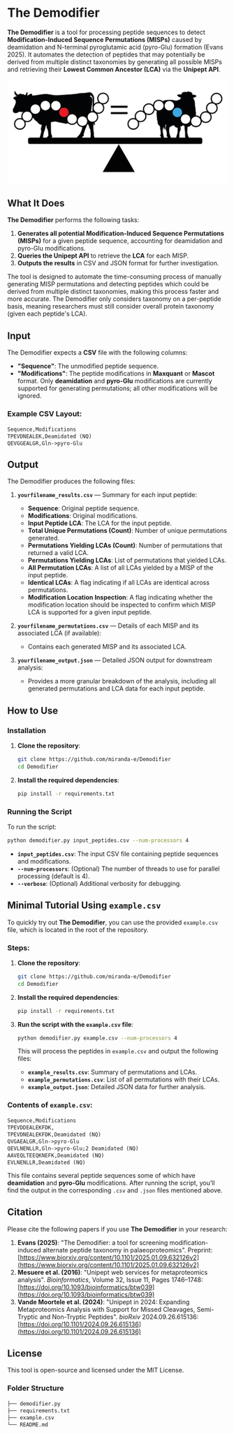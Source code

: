 
# The Demodifier

**The Demodifier** is a tool for processing peptide sequences to detect **Modification-Induced Sequence Permutations (MISPs)** caused by deamidation and N-terminal pyroglutamic acid (pyro-Glu) formation (Evans 2025). It automates the detection of peptides that may potentially be derived from multiple distinct taxonomies by generating all possible MISPs and retrieving their **Lowest Common Ancestor (LCA)** via the **Unipept API**. 

![Demodifier Figure](images/demodifier_simple_fig.png)

## What It Does

**The Demodifier** performs the following tasks:

1. **Generates all potential Modification-Induced Sequence Permutations (MISPs)** for a given peptide sequence, accounting for deamidation and pyro-Glu modifications.
2. **Queries the Unipept API** to retrieve the **LCA** for each MISP.
3. **Outputs the results** in CSV and JSON format for further investigation.

The tool is designed to automate the time-consuming process of manually generating MISP permutations and detecting peptides which could be derived from multiple distinct taxonomies, making this process faster and more accurate. The Demodifier only considers taxonomy on a per-peptide basis, meaning researchers must still consider overall protein taxonomy (given each peptide's LCA).

## Input

The Demodifier expects a **CSV** file with the following columns:

- **"Sequence"**: The unmodified peptide sequence.
- **"Modifications"**: The peptide modifications in **Maxquant** or **Mascot** format. Only **deamidation** and **pyro-Glu** modifications are currently supported for generating permutations; all other modifications will be ignored.

### Example CSV Layout:
```csv
Sequence,Modifications
TPEVDNEALEK,Deamidated (NQ)
QEVGGEALGR,Gln->pyro-Glu
```

## Output

The Demodifier produces the following files:

1. **`yourfilename_results.csv`** — Summary for each input peptide:
   - **Sequence**: Original peptide sequence.
   - **Modifications**: Original modifications.
   - **Input Peptide LCA**: The LCA for the input peptide.
   - **Total Unique Permutations (Count)**: Number of unique permutations generated.
   - **Permutations Yielding LCAs (Count)**: Number of permutations that returned a valid LCA.
   - **Permutations Yielding LCAs**: List of permutations that yielded LCAs.
   - **All Permutation LCAs**: A list of all LCAs yielded by a MISP of the input peptide.
   - **Identical LCAs**: A flag indicating if all LCAs are identical across permutations.
   - **Modification Location Inspection**: A flag indicating whether the modification location should be inspected to confirm which MISP LCA is supported for a given input peptide.

2. **`yourfilename_permutations.csv`** — Details of each MISP and its associated LCA (if available):
   - Contains each generated MISP and its associated LCA.

3. **`yourfilename_output.json`** — Detailed JSON output for downstream analysis:
   - Provides a more granular breakdown of the analysis, including all generated permutations and LCA data for each input peptide.

## How to Use

### Installation

1. **Clone the repository**:
   ```bash
   git clone https://github.com/miranda-e/Demodifier
   cd Demodifier
   ```

2. **Install the required dependencies**:
   ```bash
   pip install -r requirements.txt
   ```

### Running the Script

To run the script:

```bash
python demodifier.py input_peptides.csv --num-processors 4
```

- **`input_peptides.csv`**: The input CSV file containing peptide sequences and modifications.
- **`--num-processors`**: (Optional) The number of threads to use for parallel processing (default is 4).
- **`--verbose`**: (Optional) Additional verbosity for debugging.

## Minimal Tutorial Using `example.csv`

To quickly try out **The Demodifier**, you can use the provided `example.csv` file, which is located in the root of the repository.

### Steps:

1. **Clone the repository**:
   ```bash
   git clone https://github.com/miranda-e/Demodifier
   cd Demodifier
   ```

2. **Install the required dependencies**:
   ```bash
   pip install -r requirements.txt
   ```

3. **Run the script with the `example.csv` file**:
   ```bash
   python demodifier.py example.csv --num-processors 4
   ```

   This will process the peptides in `example.csv` and output the following files:
   - **`example_results.csv`**: Summary of permutations and LCAs.
   - **`example_permutations.csv`**: List of all permutations with their LCAs.
   - **`example_output.json`**: Detailed JSON data for further analysis.

### Contents of `example.csv`:

```csv
Sequence,Modifications
TPEVDDEALEKFDK,
TPEVDNEALEKFDK,Deamidated (NQ)
QVGAEALGR,Gln->pyro-Glu
QEVLNENLLR,Gln->pyro-Glu;2 Deamidated (NQ)
AAVEQLTEEQKNEFK,Deamidated (NQ)
EVLNENLLR,Deamidated (NQ)
```

This file contains several peptide sequences some of which have **deamidation** and **pyro-Glu** modifications. After running the script, you’ll find the output in the corresponding `.csv` and `.json` files mentioned above.

## Citation

Please cite the following papers if you use **The Demodifier** in your research:

1. **Evans (2025)**: "The Demodifier: a tool for screening modification-induced alternate peptide taxonomy in palaeoproteomics". Preprint: [https://www.biorxiv.org/content/10.1101/2025.01.09.632126v2](https://www.biorxiv.org/content/10.1101/2025.01.09.632126v2)
2. **Mesuere et al. (2016)**: "Unipept web services for metaproteomics analysis". *Bioinformatics*, Volume 32, Issue 11, Pages 1746–1748: [https://doi.org/10.1093/bioinformatics/btw039](https://doi.org/10.1093/bioinformatics/btw039)
3. **Vande Moortele et al. (2024)**: "Unipept in 2024: Expanding Metaproteomics Analysis with Support for Missed Cleavages, Semi-Tryptic and Non-Tryptic Peptides". *bioRxiv* 2024.09.26.615136: [https://doi.org/10.1101/2024.09.26.615136](https://doi.org/10.1101/2024.09.26.615136)

## License

This tool is open-source and licensed under the MIT License.

### Folder Structure
```
├── demodifier.py
├── requirements.txt
├── example.csv
└── README.md
```


